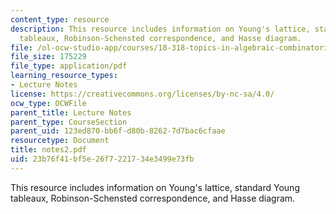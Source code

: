 ```yaml
---
content_type: resource
description: This resource includes information on Young's lattice, standard Young
  tableaux, Robinson-Schensted correspondence, and Hasse diagram.
file: /ol-ocw-studio-app/courses/18-318-topics-in-algebraic-combinatorics-spring-2006/23b76f41bf5e26f7221734e3499e73fb_notes2.pdf
file_size: 175229
file_type: application/pdf
learning_resource_types:
- Lecture Notes
license: https://creativecommons.org/licenses/by-nc-sa/4.0/
ocw_type: OCWFile
parent_title: Lecture Notes
parent_type: CourseSection
parent_uid: 123ed870-bb6f-d80b-8262-7d7bac6cfaae
resourcetype: Document
title: notes2.pdf
uid: 23b76f41-bf5e-26f7-2217-34e3499e73fb
---
```

This resource includes information on Young's lattice, standard Young tableaux, Robinson-Schensted correspondence, and Hasse diagram.